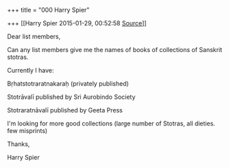 +++
title = "000 Harry Spier"

+++
[[Harry Spier	2015-01-29, 00:52:58 [Source](https://groups.google.com/g/samskrita/c/ER_O99vTpwA)]]



Dear list members,

  

Can any list members give me the names of books of collections of Sanskrit stotras.

Currently I have:

Bṛhatstotraratnakaraḥ (privately published)

Stotrāvalī published by Sri Aurobindo Society

Stotraratnāvalī published by Geeta Press

  

I'm looking for more good collections (large number of Stotras, all dieties. few misprints)

  

Thanks,

Harry Spier

  


